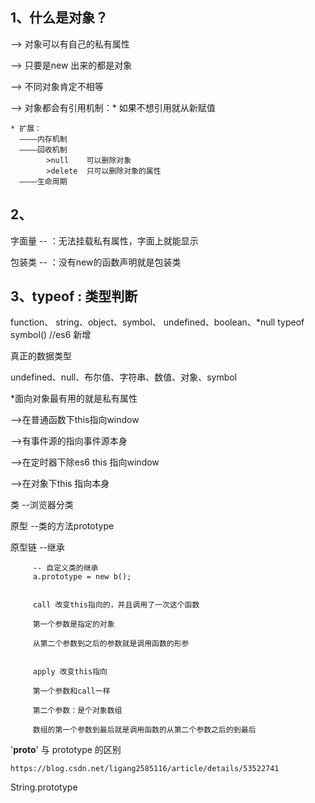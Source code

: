 ## 1、什么是对象？
  --> 对象可以有自己的私有属性

  --> 只要是new 出来的都是对象

  --> 不同对象肯定不相等

  --> 对象都会有引用机制：* 如果不想引用就从新赋值
  	
  	* 扩展：
  	  ————内存机制
  	  ————回收机制  
  	  		>null	 可以删除对象
  	  		>delete  只可以删除对象的属性
  	  ————生命周期


## 2、
字面量 -- ：无法挂载私有属性，字面上就能显示

包装类 -- ：没有new的函数声明就是包装类 


## 3、typeof : 类型判断

function、 string、object、symbol、 undefined、boolean、*null
typeof symbol() //es6 新增



真正的数据类型

undefined、null、布尔值、字符串、数值、对象、symbol


*面向对象最有用的就是私有属性


-->在普通函数下this指向window

-->有事件源的指向事件源本身

-->在定时器下除es6 this 指向window

-->在对象下this 指向本身



类     --浏览器分类

原型   --类的方法prototype

原型链 --继承

		 -- 自定义类的继承
		 a.prototype = new b();


		 call 改变this指向的，并且调用了一次这个函数

		 第一个参数是指定的对象

		 从第二个参数到之后的参数就是调用函数的形参


		 apply 改变this指向

		 第一个参数和call一样

		 第二个参数：是个对象数组

		 数组的第一个参数到最后就是调用函数的从第二个参数之后的到最后


'__proto__' 与 prototype 的区别

	https://blog.csdn.net/ligang2585116/article/details/53522741



String.prototype







